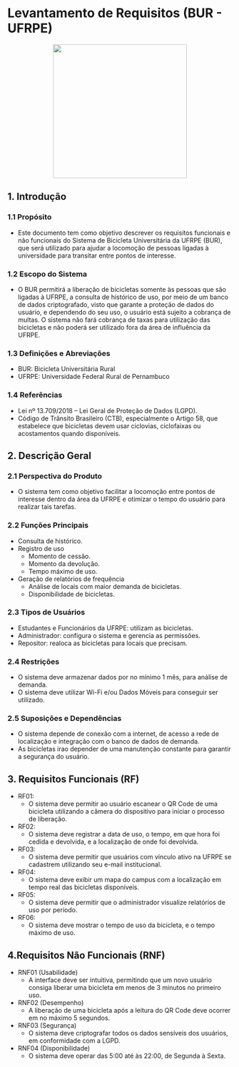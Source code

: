 # Levantamento de Requisitos (BUR - UFRPE)

<div align="center">
  <img src="https://github.com/user-attachments/assets/e2f35a68-8bef-4bce-95d3-74dcd45e9a95)"
      width="300"
      height="300"
      >
</div>

## 1. Introdução
### 1.1 Propósito
- Este documento tem como objetivo descrever os requisitos funcionais e não funcionais do Sistema de Bicicleta Universitária da UFRPE (BUR), que será utilizado para ajudar a locomoção de pessoas ligadas à universidade para transitar entre pontos de interesse.
### 1.2 Escopo do Sistema
- O BUR permitirá a liberação de bicicletas somente às pessoas que são ligadas à UFRPE, a consulta de histórico de uso, por meio de um banco de dados criptografado, visto que garante a proteção de dados do usuário, e dependendo do seu uso, o usuário está sujeito a cobrança de multas. O sistema não fará cobrança de taxas para utilização das bicicletas e não poderá ser utilizado fora da área de influência da UFRPE.
### 1.3 Definições e Abreviações
- BUR: Bicicleta Universitária Rural
- UFRPE: Universidade Federal Rural de Pernambuco
### 1.4 Referências
- Lei nº 13.709/2018 – Lei Geral de Proteção de Dados (LGPD).
- Código de Trânsito Brasileiro (CTB), especialmente o Artigo 58, que estabelece que bicicletas devem usar ciclovias, ciclofaixas ou acostamentos quando disponíveis.
## 2. Descrição Geral
### 2.1 Perspectiva do Produto
- O sistema tem como objetivo facilitar a locomoção entre pontos de interesse dentro da área da UFRPE e otimizar o tempo do usuário para realizar tais tarefas.  
### 2.2 Funções Principais
- Consulta de histórico.
- Registro de uso
	- Momento de cessão.
   	- Momento da devolução.
   	- Tempo máximo de uso.
- Geração de relatórios de frequência
	- Análise de locais com maior demanda de bicicletas.
	- Disponibilidade de bicicletas.
### 2.3 Tipos de Usuários
- Estudantes e Funcionários da UFRPE: utilizam as bicicletas.
- Administrador: configura o sistema e gerencia as permissões.
- Repositor: realoca as bicicletas para locais que precisam.
### 2.4 Restrições
- O sistema deve armazenar dados por no mínimo 1 mês, para análise de demanda.
- O sistema deve utilizar Wi-Fi e/ou Dados Móveis para conseguir ser utilizado.
### 2.5 Suposições e Dependências
- O sistema depende de conexão com a internet, de acesso a rede de localização e integração com o banco de dados de demanda.
- As bicicletas irao depender de uma manutenção constante para garantir a segurança do usuário.
## 3. Requisitos Funcionais (RF)
- RF01:
  	- O sistema deve permitir ao usuário escanear o QR Code de uma bicicleta utilizando a câmera do dispositivo para iniciar o processo de liberação.
- RF02:
  	- O sistema deve registrar a data de uso, o tempo, em que hora foi cedida e devolvida, e a localização de onde foi devolvida.
- RF03:
  	- O sistema deve permitir que usuários com vínculo ativo na UFRPE se cadastrem utilizando seu e-mail institucional.
- RF04:
  	- O sistema deve exibir um mapa do campus com a localização em tempo real das bicicletas disponíveis.
- RF05:
  	- O sistema deve permitir que o administrador visualize relatórios de uso por período.
- RF06:
  	- O sistema deve mostrar o tempo de uso da bicicleta, e o tempo máximo de uso.


## 4.Requisitos Não Funcionais (RNF)
- RNF01 (Usabilidade)
	- A interface deve ser intuitiva, permitindo que um novo usuário consiga liberar uma bicicleta em menos de 3 minutos no primeiro uso.
- RNF02 (Desempenho)
  	- A liberação de uma bicicleta após a leitura do QR Code deve ocorrer em no máximo 5 segundos.
- RNF03 (Segurança)
  	- O sistema deve criptografar todos os dados sensíveis dos usuários, em conformidade com a LGPD.
- RNF04 (Disponibilidade)
  	- O sistema deve operar das 5:00 até às 22:00, de Segunda à Sexta.




